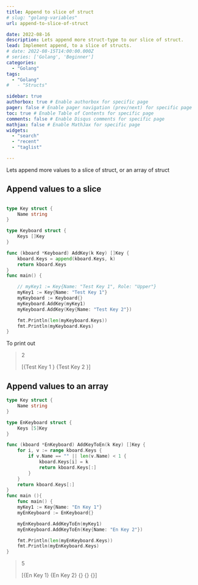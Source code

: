 ```yaml
---
title: Append to slice of struct
# slug: "golang-variables"
url: append-to-slice-of-struct

date: 2022-08-16
description: Lets append more struct-type to our slice of struct.
lead: Implement append, to a slice of structs.
# date: 2022-08-15T14:00:00.000Z
# series: ['Golang', 'Beginner']
categories:
  - "Golang"
tags:
  - "Golang"
#   - "Structs"

sidebar: true
authorbox: true # Enable authorbox for specific page
pager: false # Enable pager navigation (prev/next) for specific page
toc: true # Enable Table of Contents for specific page
comments: false # Enable Disqus comments for specific page
mathjax: false # Enable MathJax for specific page
widgets:
  - "search"
  - "recent"
  - "taglist"

---
```



Lets append more values to a slice of struct, or an array of struct
<!--more-->

## Append values to a slice


```go

type Key struct {
    Name string
}

type Keyboard struct {
    Keys []Key
}

func (kboard *Keyboard) AddKey(k Key) []Key {
	kboard.Keys = append(kboard.Keys, k)
	return kboard.Keys
}
func main() {

	// myKey1 := Key{Name: "Test Key 1", Role: "Upper"}
	myKey1 := Key{Name: "Test Key 1"}
    myKeyboard := Keyboard{}
	myKeyboard.AddKey(myKey1)
	myKeyboard.AddKey(Key{Name: "Test Key 2"})

    fmt.Println(len(myKeyboard.Keys))
	fmt.Println(myKeyboard.Keys)
}
```
To print out
> 2
>
> [{Test Key 1 } {Test Key 2 }]

## Append values to an array


```go
type Key struct {
	Name string
}

type EnKeyboard struct {
	Keys [5]Key
}

func (kboard *EnKeyboard) AddKeyToEn(k Key) []Key {
	for i, v := range kboard.Keys {
		if v.Name == "" || len(v.Name) < 1 {
			kboard.Keys[i] = k
			return kboard.Keys[:]
		}
	}
	return kboard.Keys[:]
}
func main (){
    func main() {
	myKey1 := Key{Name: "En Key 1"}
	myEnKeyboard := EnKeyboard{}

	myEnKeyboard.AddKeyToEn(myKey1)
	myEnKeyboard.AddKeyToEn(Key{Name: "En Key 2"})

	fmt.Println(len(myEnKeyboard.Keys))
	fmt.Println(myEnKeyboard.Keys)
}
```
> 5
>
> [{En Key 1} {En Key 2} {} {} {}]
